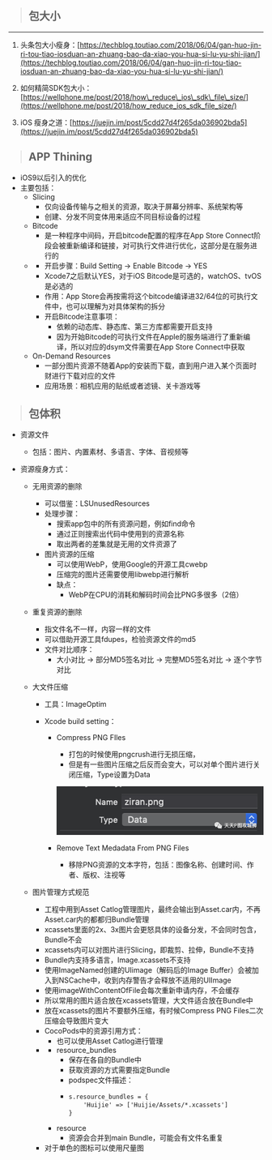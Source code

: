 > ## 包大小

---

1. 头条包大小瘦身：[https://techblog.toutiao.com/2018/06/04/gan-huo-jin-ri-tou-tiao-iosduan-an-zhuang-bao-da-xiao-you-hua-si-lu-yu-shi-jian/](https://techblog.toutiao.com/2018/06/04/gan-huo-jin-ri-tou-tiao-iosduan-an-zhuang-bao-da-xiao-you-hua-si-lu-yu-shi-jian/)

2. 如何精简SDK包大小：[https://wellphone.me/post/2018/how\_reduce\_ios\_sdk\_file\_size/](https://wellphone.me/post/2018/how_reduce_ios_sdk_file_size/)

3. iOS 瘦身之道：[https://juejin.im/post/5cdd27d4f265da036902bda5](https://juejin.im/post/5cdd27d4f265da036902bda5)

> ## APP Thining

* iOS9以后引入的优化
* 主要包括：
  * Slicing
    * 仅向设备传输与之相关的资源，取决于屏幕分辨率、系统架构等
    * 创建、分发不同变体用来适应不同目标设备的过程
  * Bitcode
    * 是一种程序中间码，开启bitcode配置的程序在App Store Connect阶段会被重新编译和链接，对可执行文件进行优化，这部分是在服务进行的
  * * 开启步骤：Build Setting -&gt; Enable Bitcode -&gt; YES
    * Xcode7之后默认YES，对于iOS Bitcode是可选的，watchOS、tvOS是必选的
    * 作用：App Store会再按需将这个bitcode编译进32/64位的可执行文件中，也可以理解为对具体架构的拆分
    * 开启Bitcode注意事项：
      * 依赖的动态库、静态库、第三方库都需要开启支持
      * 因为开始Bitcode的可执行文件在Apple的服务端进行了重新编译，所以对应的dsym文件需要在App Store Connect中获取
  * On-Demand Resources
    * 一部分图片资源不随着App的安装而下载，直到用户进入某个页面时财进行下载对应的文件
    * 应用场景：相机应用的贴纸或者滤镜、关卡游戏等

> ## 包体积

* 资源文件
  * 包括：图片、内置素材、多语言、字体、音视频等
* 资源瘦身方式：

  * 无用资源的删除
    * 可以借鉴：LSUnusedResources
    * 处理步骤：
      * 搜索app包中的所有资源问题，例如find命令
      * 通过正则搜索出代码中使用到的资源名称
      * 取出两者的差集就是无用的文件资源了
    * 图片资源的压缩
      * 可以使用WebP，使用Google的开源工具cwebp
      * 压缩完的图片还需要使用libwebp进行解析
      * 缺点：
        * WebP在CPU的消耗和解码时间会比PNG多很多（2倍）
  * 重复资源的删除
    * 指文件名不一样，内容一样的文件
    * 可以借助开源工具fdupes，检验资源文件的md5
    * 文件对比顺序：
      * 大小对比 -&gt; 部分MD5签名对比 -&gt; 完整MD5签名对比 -&gt; 逐个字节对比
  * 大文件压缩

    * 工具：ImageOptim
    * Xcode build setting：

      * Compress PNG FIles

        * 打包的时候使用pngcrush进行无损压缩，
        * 但是有一些图片压缩之后反而会变大，可以对单个图片进行关闭压缩，Type设置为Data

        ![](/assets/2019122601.png)

      * Remove Text Medadata From PNG Files

        * 移除PNG资源的文本字符，包括：图像名称、创建时间、作者、版权、注视等

  * 图片管理方式规范

    * 工程中用到Asset Catlog管理图片，最终会输出到Asset.car内，不再Asset.car内的都都归Bundle管理
    * xcassets里面的2x、3x图片会更怒具体的设备分发，不会同时包含，Bundle不会
    * xcassets内可以对图片进行Slicing，即裁剪、拉伸，Bundle不支持
    * Bundle内支持多语言，Image.xcassets不支持
    * 使用ImageNamed创建的UIimage（解码后的Image Buffer）会被加入到NSCache中，收到内存警告才会释放不适用的UIImage
    * 使用imageWithContentOfFile会每次重新申请内存，不会缓存
    * 所以常用的图片适合放在xcassets管理，大文件适合放在Bundle中
    * 放在xcassets的图片不要额外压缩，有时候Compress PNG Files二次压缩会导致图片变大
    * CocoPods中的资源引用方式：
      * 也可以使用Asset Catlog进行管理
    * * resource\_bundles
        * 保存在各自的Bundle中
        * 获取资源的方式需要指定Bundle
        * podspec文件描述：
        * ```
          s.resource_bundles = {
              'Huijie' => ['Huijie/Assets/*.xcassets']
          }
          ```
      * resource
        * 资源会合并到main Bundle，可能会有文件名重复
    * 对于单色的图标可以使用尺量图




